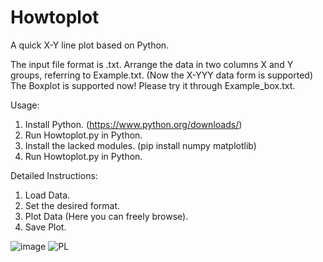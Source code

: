 # Howtoplot
A quick X-Y line plot based on Python.

The input file format is .txt. Arrange the data in two columns X and Y groups, referring to Example.txt.
(Now the X-YYY data form is supported)
The Boxplot is supported now! Please try it through Example_box.txt.

Usage:
1. Install Python. (https://www.python.org/downloads/)
2. Run Howtoplot.py in Python.
3. Install the lacked modules. (pip install numpy matplotlib)
4. Run Howtoplot.py in Python.

Detailed Instructions:
1. Load Data.
2. Set the desired format.
3. Plot Data (Here you can freely browse).
4. Save Plot.

![image](https://github.com/user-attachments/assets/f80347cd-8945-4b0c-9e6a-108ca94d6146)
![PL](https://github.com/user-attachments/assets/83491282-508a-4c01-94d1-3759bfa37e80)

